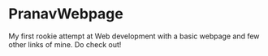 # PranavWebpage
My first rookie attempt at Web development with a basic webpage and few other links of mine. Do check out!
